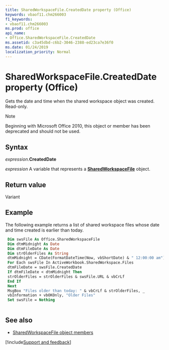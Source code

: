 ```yaml
---
title: SharedWorkspaceFile.CreatedDate property (Office)
keywords: vbaof11.chm266003
f1_keywords:
- vbaof11.chm266003
ms.prod: office
api_name:
- Office.SharedWorkspaceFile.CreatedDate
ms.assetid: c3a45dbd-c6b2-3046-2388-ed23ca7e36f0
ms.date: 01/24/2019
localization_priority: Normal
---
```



# SharedWorkspaceFile.CreatedDate property (Office)

Gets the date and time when the shared workspace object was created. Read-only.

> [!NOTE] 
> Beginning with Microsoft Office 2010, this object or member has been deprecated and should not be used.

## Syntax

_expression_.**CreatedDate**

_expression_ A variable that represents a **[SharedWorkspaceFile](Office.SharedWorkspaceFile.md)** object.


## Return value

Variant


## Example

The following example returns a list of shared workspace files whose date and time created is earlier than today.


```vb
 Dim swsFile As Office.SharedWorkspaceFile 
 Dim dtmMidnight As Date 
 Dim dtmFileDate As Date 
 Dim strOlderFiles As String 
 dtmMidnight = CDate(FormatDateTime(Now, vbShortDate) & " 12:00:00 am") 
 For Each swsFile In ActiveWorkbook.SharedWorkspace.Files 
 dtmFileDate = swsFile.CreatedDate 
 If dtmFileDate < dtmMidnight Then 
 strOlderFiles = strOlderFiles & swsFile.URL & vbCrLf 
 End If 
 Next 
 MsgBox "Files older than today: " & vbCrLf & strOlderFiles, _ 
 vbInformation + vbOKOnly, "Older Files" 
 Set swsFile = Nothing 
 

```




## See also

- [SharedWorkspaceFile object members](overview/Library-Reference/sharedworkspacefile-members-office.md)



[!include[Support and feedback](~/includes/feedback-boilerplate.md)]